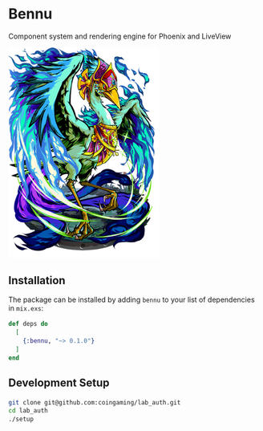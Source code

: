 # Bennu

Component system and rendering engine for Phoenix and LiveView

<img src="priv/img/logo.png" width="300"/>

## Installation

The package can be installed by adding `bennu` to your list of dependencies in `mix.exs`:

```elixir
def deps do
  [
    {:bennu, "~> 0.1.0"}
  ]
end
```

## Development Setup

```bash
git clone git@github.com:coingaming/lab_auth.git
cd lab_auth
./setup
```
